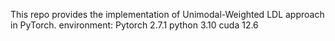 This repo provides the implementation of Unimodal-Weighted LDL approach in PyTorch.
environment: Pytorch 2.7.1 python 3.10 cuda 12.6
